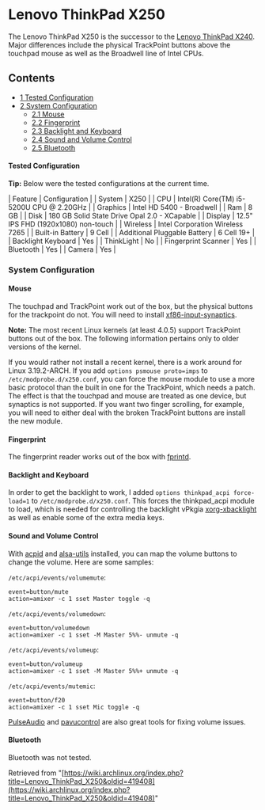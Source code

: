 # Lenovo ThinkPad X250

The Lenovo ThinkPad X250 is the successor to the [Lenovo ThinkPad X240](/index.php/Lenovo_ThinkPad_X240 "Lenovo ThinkPad X240"). Major differences include the physical TrackPoint buttons above the touchpad mouse as well as the Broadwell line of Intel CPUs.

## Contents

*   [1 Tested Configuration](#Tested_Configuration)
*   [2 System Configuration](#System_Configuration)
    *   [2.1 Mouse](#Mouse)
    *   [2.2 Fingerprint](#Fingerprint)
    *   [2.3 Backlight and Keyboard](#Backlight_and_Keyboard)
    *   [2.4 Sound and Volume Control](#Sound_and_Volume_Control)
    *   [2.5 Bluetooth](#Bluetooth)

#### Tested Configuration

**Tip:** Below were the tested configurations at the current time.

| Feature | Configuration |
| System | X250 |
| CPU | Intel(R) Core(TM) i5-5200U CPU @ 2.20GHz |
| Graphics | Intel HD 5400 - Broadwell |
| Ram | 8 GB |
| Disk | 180 GB Solid State Drive Opal 2.0 - XCapable |
| Display | 12.5" IPS FHD (1920x1080) non-touch |
| Wireless | Intel Corporation Wireless 7265 |
| Built-in Battery | 9 Cell |
| Additional Pluggable Battery | 6 Cell 19+ |
| Backlight Keyboard | Yes |
| ThinkLight | No |
| Fingerprint Scanner | Yes |
| Bluetooth | Yes |
| Camera | Yes |

### System Configuration

#### Mouse

The touchpad and TrackPoint work out of the box, but the physical buttons for the trackpoint do not. You will need to install [xf86-input-synaptics](https://www.archlinux.org/packages/?name=xf86-input-synaptics).

**Note:** The most recent Linux kernels (at least 4.0.5) support TrackPoint buttons out of the box. The following information pertains only to older versions of the kernel.

If you would rather not install a recent kernel, there is a work around for Linux 3.19.2-ARCH. If you add `options psmouse proto=imps` to `/etc/modprobe.d/x250.conf`, you can force the mouse module to use a more basic protocol than the built in one for the TrackPoint, which needs a patch. The effect is that the touchpad and mouse are treated as one device, but synaptics is not supported. If you want two finger scrolling, for example, you will need to either deal with the broken TrackPoint buttons are install the new module.

#### Fingerprint

The fingerprint reader works out of the box with [fprintd](https://www.archlinux.org/packages/?name=fprintd).

#### Backlight and Keyboard

In order to get the backlight to work, I added `options thinkpad_acpi force-load=1` to `/etc/modprobe.d/x250.conf`. This forces the thinkpad_acpi module to load, which is needed for controlling the backlight vPkgia [xorg-xbacklight](https://www.archlinux.org/packages/?name=xorg-xbacklight) as well as enable some of the extra media keys.

#### Sound and Volume Control

With [acpid](https://www.archlinux.org/packages/?name=acpid) and [alsa-utils](https://www.archlinux.org/packages/?name=alsa-utils) installed, you can map the volume buttons to change the volume. Here are some samples:

`/etc/acpi/events/volumemute`:

```
event=button/mute
action=amixer -c 1 sset Master toggle -q

```

`/etc/acpi/events/volumedown`:

```
event=button/volumedown
action=amixer -c 1 sset -M Master 5%%- unmute -q

```

`/etc/acpi/events/volumeup`:

```
event=button/volumeup
action=amixer -c 1 sset -M Master 5%%+ unmute -q

```

`/etc/acpi/events/mutemic`:

```
event=button/f20
action=amixer -c 1 sset Mic toggle -q

```

[PulseAudio](/index.php/PulseAudio "PulseAudio") and [pavucontrol](https://www.archlinux.org/packages/?name=pavucontrol) are also great tools for fixing volume issues.

#### Bluetooth

Bluetooth was not tested.

Retrieved from "[https://wiki.archlinux.org/index.php?title=Lenovo_ThinkPad_X250&oldid=419408](https://wiki.archlinux.org/index.php?title=Lenovo_ThinkPad_X250&oldid=419408)"